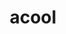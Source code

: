 ---
ee_id_thing: '4486'
site: '1'
type: '2'
inv_num: 2019-050
url: 2019-050-acool
title: acool
year: '2019'
display_year: '2019'
medium: IQDemy Premium UV ink on IKEA LINNMON table tops
dims: '118 x 88.5 '
pitch: ''
ps: ''
live_url: ''
related: ''
youtube: ''
related_code: ''
imgs: acool-2019-050-db---zJ1w.jpg
subheading: ''
download: ''
add_credit: ''
commission: ''
layout: things-i-made
---